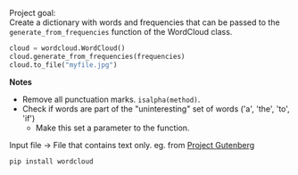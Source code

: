 Project goal:  
Create a dictionary with words and frequencies that can be passed to the `generate_from_frequencies` function of the WordCloud class.

```py
cloud = wordcloud.WordCloud()
cloud.generate_from_frequencies(frequencies)
cloud.to_file("myfile.jpg")
```

**Notes**

- Remove all punctuation marks. `isalpha(method)`.
- Check if words are part of the "uninteresting" set of words ('a', 'the', 'to', 'if')
  - Make this set a parameter to the function.

Input file -> File that contains text only.
eg. from [Project Gutenberg](https://www.gutenberg.org/)

`pip install wordcloud`
